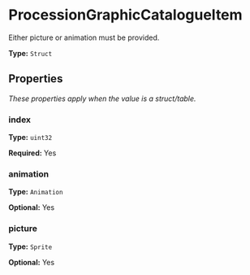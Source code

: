 # ProcessionGraphicCatalogueItem

Either picture or animation must be provided.

**Type:** `Struct`

## Properties

*These properties apply when the value is a struct/table.*

### index

**Type:** `uint32`

**Required:** Yes

### animation

**Type:** `Animation`

**Optional:** Yes

### picture

**Type:** `Sprite`

**Optional:** Yes

